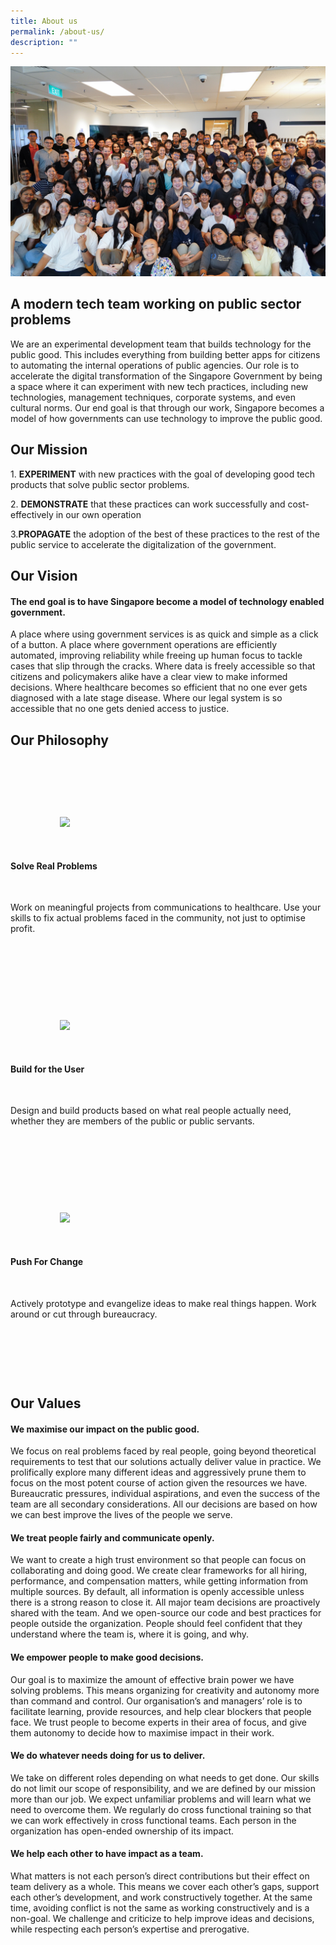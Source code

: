 ```yaml
---
title: About us
permalink: /about-us/
description: ""
---
```

![about us](/images/aboutus.jpg)
## A modern tech team working on public sector problems  

  

We are an experimental development team that builds technology for the public good. This includes everything from building better apps for citizens to automating the internal operations of public agencies. Our role is to accelerate the digital transformation of the Singapore Government by being a space where it can experiment with new tech practices, including new technologies, management techniques, corporate systems, and even cultural norms. Our end goal is that through our work, Singapore becomes a model of how governments can use technology to improve the public good.

  

  

##  Our Mission

  

1\. **EXPERIMENT** with new practices with the goal of developing good tech products that solve public sector problems.

2\. **DEMONSTRATE** that these practices can work successfully and cost-effectively in our own operation

3\.**PROPAGATE** the adoption of the best of these practices to the rest of the public service to accelerate the digitalization of the government.

  

## Our Vision

#### The end goal is to have Singapore become a model of technology enabled government. 

  

A place where using government services is as quick and simple as a click of a button. A place where government operations are efficiently automated, improving reliability while freeing up human focus to tackle cases that slip through the cracks. Where data is freely accessible so that citizens and policymakers alike have a clear view to make informed decisions. Where healthcare becomes so efficient that no one ever gets diagnosed with a late stage disease. Where our legal system is so accessible that no one gets denied access to justice.


## Our Philosophy

<section class="bp-section">

        <div class="row margin--top padding--bottom">

            <div class="col is-one-third">

                <div class="text-card is-white">

                    <img class="text-card-icon padding--bottom--sm" src="{{site.baseurl}}/images/solve.png" />

                    <h4 class="padding--top has-text-secondary padding--bottom"><b>Solve Real Problems</b></h4>

                    <p>Work on meaningful projects from communications to healthcare. Use your skills to fix actual problems faced in the community, not just to optimise profit.</p>

                </div>

  

            </div>

            <div class="col is-one-third">

                <div class="text-card is-white">

                    <img class="text-card-icon padding--bottom--sm" src="{{site.baseurl}}/images/build.png" />

                    <h4 class="padding--top has-text-secondary padding--bottom"><b>Build for the User</b></h4>

                    <p>Design and build products based on what real people actually need, whether they are members of the public or public servants.</p>

                </div>

  

            </div>

            <div class="col is-one-third">

                <div class="text-card is-white">

                    <img class="text-card-icon padding--bottom--sm" src="{{site.baseurl}}/images/push.png" />

                    <h4 class="padding--top has-text-secondary padding--bottom"><b>Push For Change</b></h4>

                    <p>Actively prototype and evangelize ideas to make real things happen. Work around or cut through bureaucracy.</p>

                </div>

            </div>

        </div>

</section>

  

  

##  Our Values
#### We maximise our impact on the public good.

We focus on real problems faced by real people, going beyond theoretical requirements to test that our solutions actually deliver value in practice. We prolifically explore many different ideas and aggressively prune them to focus on the most potent course of action given the resources we have. Bureaucratic pressures, individual aspirations, and even the success of the team are all secondary considerations. All our decisions are based on how we can best improve the lives of the people we serve. 

  

#### We treat people fairly and communicate openly.

We want to create a high trust environment so that people can focus on collaborating and doing good. We create clear frameworks for all hiring, performance, and compensation matters, while getting information from multiple sources. By default, all information is openly accessible unless there is a strong reason to close it. All major team decisions are proactively shared with the team. And we open-source our code and best practices for people outside the organization. People should feel confident that they understand where the team is, where it is going, and why.

  

#### We empower people to make good decisions.

Our goal is to maximize the amount of effective brain power we have solving problems. This means organizing for creativity and autonomy more than command and control. Our organisation’s and managers’ role is to facilitate learning, provide resources, and help clear blockers that people face. We trust people to become experts in their area of focus, and give them autonomy to decide how to maximise impact in their work. 

  

#### We do whatever needs doing for us to deliver.

We take on different roles depending on what needs to get done. Our skills do not limit our scope of responsibility, and we are defined by our mission more than our job. We expect unfamiliar problems and will learn what we need to overcome them. We regularly do cross functional training so that we can work effectively in cross functional teams. Each person in the organization has open-ended ownership of its impact.

  

#### We help each other to have impact as a team.

What matters is not each person’s direct contributions but their effect on team delivery as a whole. This means we cover each other’s gaps, support each other’s development, and work constructively together. At the same time, avoiding conflict is not the same as working constructively and is a non-goal. We challenge and criticize to help improve ideas and decisions, while respecting each person’s expertise and prerogative.

